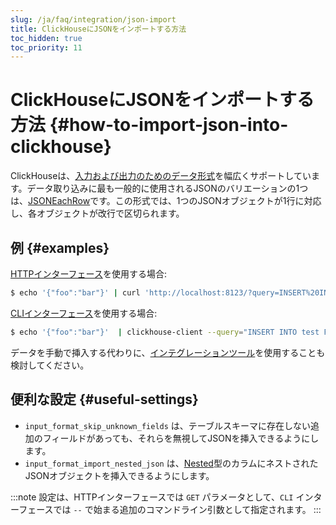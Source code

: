 ```yaml
---
slug: /ja/faq/integration/json-import
title: ClickHouseにJSONをインポートする方法
toc_hidden: true
toc_priority: 11
---
```


# ClickHouseにJSONをインポートする方法 {#how-to-import-json-into-clickhouse}

ClickHouseは、[入力および出力のためのデータ形式](../../interfaces/formats.md)を幅広くサポートしています。データ取り込みに最も一般的に使用されるJSONのバリエーションの1つは、[JSONEachRow](../../interfaces/formats.md#jsoneachrow)です。この形式では、1つのJSONオブジェクトが1行に対応し、各オブジェクトが改行で区切られます。

## 例 {#examples}

[HTTPインターフェース](../../interfaces/http.md)を使用する場合:

``` bash
$ echo '{"foo":"bar"}' | curl 'http://localhost:8123/?query=INSERT%20INTO%20test%20FORMAT%20JSONEachRow' --data-binary @-
```

[CLIインターフェース](../../interfaces/cli.md)を使用する場合:

``` bash
$ echo '{"foo":"bar"}'  | clickhouse-client --query="INSERT INTO test FORMAT JSONEachRow"
```

データを手動で挿入する代わりに、[インテグレーションツール](../../integrations/index.mdx)を使用することも検討してください。

## 便利な設定 {#useful-settings}

- `input_format_skip_unknown_fields` は、テーブルスキーマに存在しない追加のフィールドがあっても、それらを無視してJSONを挿入できるようにします。
- `input_format_import_nested_json` は、[Nested](../../sql-reference/data-types/nested-data-structures/index.md)型のカラムにネストされたJSONオブジェクトを挿入できるようにします。

:::note
設定は、HTTPインターフェースでは `GET` パラメータとして、`CLI` インターフェースでは `--` で始まる追加のコマンドライン引数として指定されます。
:::
